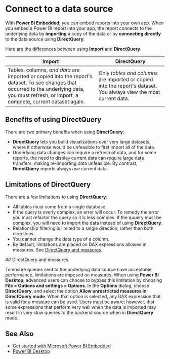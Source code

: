 <properties
   pageTitle="Microsoft Power BI Embedded - Connecting to a data source"
   description="Power BI Embedded, connect to data sources"
   services="power-bi-embedded"
   documentationCenter=""
   authors="minewiskan"
   manager="NA"
   editor=""
   tags=""/>
<tags
   ms.service="power-bi-embedded"
   ms.devlang="NA"
   ms.topic="article"
   ms.tgt_pltfrm="NA"
   ms.workload="powerbi"
   ms.date="07/05/2016"
   ms.author="owend"/>

# Connect to a data source

With **Power BI Embedded**, you can embed reports into your own app. When you embed a Power BI report into your app, the report connects to the underlying data by **importing** a copy of the data or by **connecting directly** to the data source using **DirectQuery**.

Here are the differences between using **Import** and **DirectQuery**.

|Import | DirectQuery
|---|---
|Tables, columns, *and data* are imported or copied into the report's dataset. To see changes that occurred to the underlying data, you must refresh, or import, a complete, current dataset again.|Only *tables and columns* are imported or copied into the report's dataset. You always view the most current data.

## Benefits of using DirectQuery

There are two primary benefits when using **DirectQuery**:

   -	**DirectQuery** lets you build visualizations over very large datasets, where it otherwise would be unfeasible to first import all of the data.
   -	Underlying data changes can require a refresh of data, and for some reports, the need to display current data can require large data transfers, making re-importing data unfeasible. By contrast, **DirectQuery** reports always use current data.

## Limitations of DirectQuery

   There are a few limitations to using **DirectQuery**:

   -	All tables must come from a single database.
   -	If the query is overly complex, an error will occur. To remedy the error you must refactor the query so it is less complex. If the quuery must be complex, you will need to import the data instead of using **DirectQuery**.
   -	Relationship filtering is limited to a single direction, rather than both directions.
   -	You cannot change the data type of a column.
   -	By default, limitations are placed on DAX expressions allowed in measures. See [DirectQuery and measures](#measures).

<a name="measures"/>
## DirectQuery and measures

To ensure queries sent to the underlying data source have acceptable performance, limitations are imposed on measures. When using **Power BI Desktop**, advanced users can choose to bypass this limitation by choosing **File > Options and settings > Options**. In the **Options** dialog, choose **DirectQuery**, and select the option **Allow unrestricted measures in DirectQuery mode**. When that option is selected, any DAX expression that is valid for a measure can be used. Users must be aware; however, that some expressions that perform very well when the data is imported may result in very slow queries to the backend source when in **DirectQuery** mode. 

## See Also
- [Get started with Microsoft Power BI Embedded](power-bi-embedded-get-started.md)
- [Power BI Desktop](https://powerbi.microsoft.com/documentation/powerbi-desktop-get-the-desktop/)
